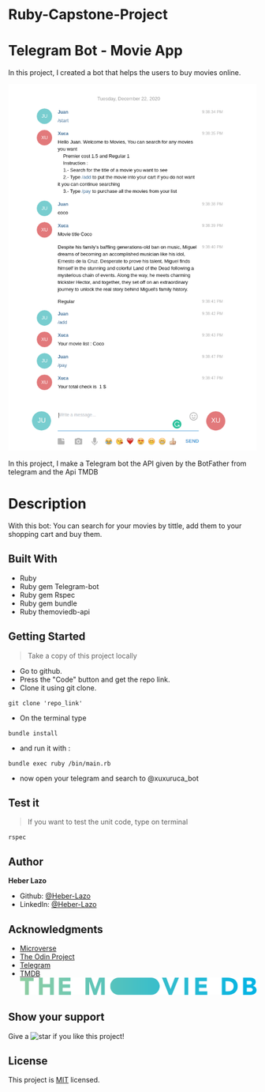 # Ruby-Capstone-Project

# Telegram Bot - Movie App

In this project, I created a bot that helps the users to buy movies online.

![screenshot](assets/tele_screnshot.png)

In this project, I make a Telegram bot the API given by the BotFather from telegram and the Api TMDB

# Description

With this bot:
You can search for your movies by tittle, add them to your shopping cart and buy them.

## Built With

- Ruby
- Ruby gem Telegram-bot
- Ruby gem Rspec
- Ruby gem bundle
- Ruby themoviedb-api

## Getting Started

> Take a copy of this project locally

- Go to github.
- Press the "Code" button and get the repo link.
- Clone it using git clone.

```
git clone 'repo_link'
```

- On the terminal type

```
bundle install
```

- and run it with :

```
bundle exec ruby /bin/main.rb
```

- now open your telegram and search to @xuxuruca_bot

## Test it

> If you want to test the unit code, type on terminal

```
rspec
```

## Author

<b>Heber Lazo</b>

- Github: [@Heber-Lazo](https://github.com/Wusinho)
- LinkedIn: [@Heber-Lazo](https://www.linkedin.com/in/heber-lazo-benza-523266133/)

## Acknowledgments

- [Microverse](https://www.microverse.org/)
- [The Odin Project](https://www.theodinproject.com)
- [Telegram](https://web.telegram.org/)
- [TMDB](https://www.themoviedb.org/)![screenshot](assets/logo.svg)

## Show your support

<p> Give a 
  <g-emoji class="g-emoji" alias="star" fallback-src="https://github.githubassets.com/images/icons/emoji/unicode/2b50.png"><img class="emoji" alt="star" height="20" width="20" src="https://github.githubassets.com/images/icons/emoji/unicode/2b50.png"></g-emoji>
  if you like this project!</p>

## License

This project is [MIT](LICENSE) licensed.
